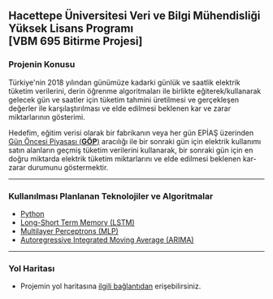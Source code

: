 ## Hacettepe Üniversitesi Veri ve Bilgi Mühendisliği Yüksek Lisans Programı <br /> [VBM 695 Bitirme Projesi]

### Projenin Konusu
  Türkiye'nin 2018 yılından günümüze kadarki günlük ve saatlik elektrik tüketim verilerini, derin öğrenme algoritmaları ile birlikte eğiterek/kullanarak gelecek gün ve saatler için tüketim tahmini üretilmesi ve gerçekleşen değerler ile karşılaştırılması ve elde edilmesi beklenen kar ve zarar miktarlarının gösterimi.
  
  Hedefim, eğitim verisi olarak bir fabrikanın veya her gün EPİAŞ üzerinden [Gün Öncesi Piyasası (**GÖP**)](https://seffaflik.epias.com.tr/transparency/piyasalar/gop/ptf.xhtml) aracılığı ile bir sonraki gün için elektrik kullanımı satın alanların geçmiş tüketim verilerini kullanarak, bir sonraki gün için en doğru miktarda elektrik tüketim miktarlarını ve elde edilmesi beklenen kar-zarar durumunu göstermektir.
 
 --- 
### Kullanılması Planlanan Teknolojiler ve Algoritmalar
* [Python](https://www.python.org/doc/)
* [Long-Short Term Memory (LSTM)](https://colah.github.io/posts/2015-08-Understanding-LSTMs/)
* [Multilayer Perceptrons (MLP)](https://towardsdatascience.com/multilayer-perceptron-explained-with-a-real-life-example-and-python-code-sentiment-analysis-cb408ee93141)
* [Autoregressive Integrated Moving Average (ARIMA)](https://en.wikipedia.org/wiki/Autoregressive_integrated_moving_average)

---
### Yol Haritası
* Projemin yol haritasına [ilgili bağlantıdan](https://github.com/ozankoyuk/VBM695/blob/main/Ozan%20K%C3%B6y%C3%BCk%20Yol%20Haritas%C4%B1.pdf) erişebilirsiniz.
